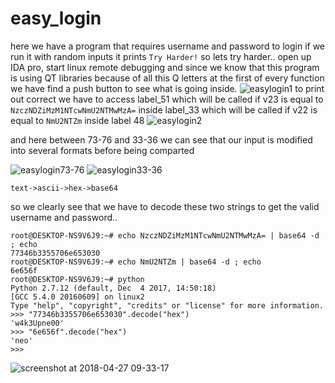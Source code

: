 # easy_login
here we have a program that requires username and password to login if we run it with random inputs it prints ```Try Harder!```
so lets try harder.. open up IDA pro, start linux remote debugging and since we know that this program is using QT libraries because of all this Q letters at the first of every function we have find a push button to see what is going inside.
![easylogin1](https://user-images.githubusercontent.com/22657154/39370358-faeab5b0-4a3e-11e8-8ff1-1260797b02f1.png)
to print out correct we have to access label_51
which will be called if v23 is equal to ```NzczNDZiMzM1NTcwNmU2NTMwMzA=``` inside label_33
which will be called if v22 is equal to ```NmU2NTZm``` inside label 48 
![easylogin2](https://user-images.githubusercontent.com/22657154/39370461-3dff566c-4a3f-11e8-8f4a-4ce2a6359530.png)

and here between 73-76 and 33-36 we can see that our input is modified into several formats before being comparted 

![easylogin73-76](https://user-images.githubusercontent.com/22657154/39370500-5b03678a-4a3f-11e8-933e-2e475e81afc3.png)
![easylogin33-36](https://user-images.githubusercontent.com/22657154/39370501-5b416f08-4a3f-11e8-8687-9da57c29a228.png)

```
text->ascii->hex->base64
```

so we clearly see that we have to decode these two strings to get the valid username and password..
```
root@DESKTOP-NS9V6J9:~# echo NzczNDZiMzM1NTcwNmU2NTMwMzA= | base64 -d ; echo
77346b3355706e653030
root@DESKTOP-NS9V6J9:~# echo NmU2NTZm | base64 -d ; echo
6e656f
root@DESKTOP-NS9V6J9:~# python
Python 2.7.12 (default, Dec  4 2017, 14:50:18)
[GCC 5.4.0 20160609] on linux2
Type "help", "copyright", "credits" or "license" for more information.
>>> "77346b3355706e653030".decode("hex")
'w4k3Upne00'
>>> "6e656f".decode("hex")
'neo'
>>>
```
![screenshot at 2018-04-27 09-33-17](https://user-images.githubusercontent.com/22657154/39370642-bbdbf482-4a3f-11e8-99f4-f98a0172197f.png)
